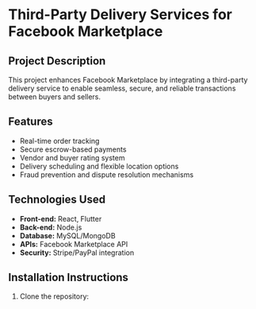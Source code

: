 # Third-Party Delivery Services for Facebook Marketplace

## Project Description
This project enhances Facebook Marketplace by integrating a third-party delivery service to enable seamless, secure, and reliable transactions between buyers and sellers.

## Features
- Real-time order tracking
- Secure escrow-based payments
- Vendor and buyer rating system
- Delivery scheduling and flexible location options
- Fraud prevention and dispute resolution mechanisms

## Technologies Used
- **Front-end:** React, Flutter
- **Back-end:** Node.js
- **Database:** MySQL/MongoDB
- **APIs:** Facebook Marketplace API
- **Security:** Stripe/PayPal integration

## Installation Instructions
1. Clone the repository:  

